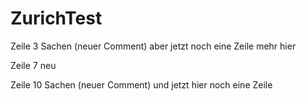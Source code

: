# ZurichTest

Zeile 3 Sachen (neuer Comment)
aber jetzt noch eine Zeile mehr hier


Zeile 7 neu



Zeile 10 Sachen (neuer Comment)
und jetzt hier noch eine Zeile